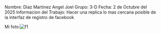 Nombre: Diaz Martinez Angel Joel 
Grupo: 3-D
Fecha: 2 de Octubre del 2025
Informacion del Trabajo: Hacer una replica lo mas cercana posible de la interfaz de registro de facebook



Mi foto:![f1](https://github.com/user-attachments/assets/bacc6f4f-817d-458a-983a-5c8c5c927ab9)
